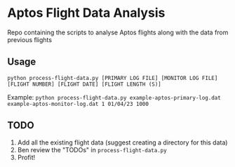 # Aptos Flight Data Analysis
Repo containing the scripts to analyse Aptos flights along with the data from previous flights

## Usage
`python process-flight-data.py [PRIMARY LOG FILE] [MONITOR LOG FILE] [FLIGHT NUMBER] [FLIGHT DATE] [FLIGHT LENGTH (S)]`

Example: `python process-flight-data.py example-aptos-primary-log.dat example-aptos-monitor-log.dat 1 01/04/23 1000`

## TODO
1. Add all the existing flight data (suggest creating a directory for this data)
2. Ben review the "TODOs" in `process-flight-data.py`
3. Profit!